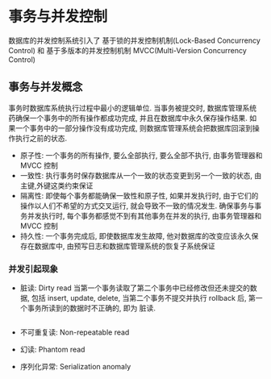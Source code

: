 # 事务与并发控制
数据库的并发控制系统引入了 基于锁的并发控制机制(Lock-Based Concurrency Control) 和 基于多版本的并发控制机制 MVCC(Multi-Version Concurrency Control)

## 事务与并发概念
事务时数据库系统执行过程中最小的逻辑单位. 当事务被提交时, 数据库管理系统药确保一个事务中的所有操作都成功完成, 并且在数据库中永久保存操作结果. 如果一个事务中的一部分操作没有成功完成, 则数据库管理系统会把数据库回滚到操作执行之前的状态.

- 原子性: 一个事务的所有操作, 要么全部执行, 要么全部不执行, 由事务管理器和 MVCC 控制
- 一致性: 执行事务时保存数据库从一个一致的状态变更到另一个一致的状态, 由主键,外键这类约束保证
- 隔离性: 即使每个事务都能确保一致性和原子性, 如果并发执行时, 由于它们的操作以人们不希望的方式交叉运行, 就会导致不一致的情况发生. 确保事务与事务并发执行时, 每个事务都感觉不到有其他事务在并发的执行,  由事务管理器和 MVCC 控制
- 持久性: 一个事务完成后, 即使数据库发生故障, 他对数据库的改变应该永久保存在数据库中, 由预写日志和数据库管理系统的恢复子系统保证

### 并发引起现象
- 脏读: Dirty read 当第一个事务读取了第二个事务中已经修改但还未提交的数据, 包括 insert, update, delete, 当第二个事务不提交并执行 rollback 后, 第一个事务所读到的数据时不正确的, 即为 脏读.
    ```
    
    ```

- 不可重复读: Non-repeatable read
- 幻读: Phantom read
- 序列化异常: Serialization anomaly